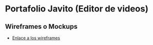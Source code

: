 # Portafolio Javito (Editor de videos)

## Wireframes o Mockups

- [Enlace a los wireframes](https://www.ejemplo.com/wireframes)